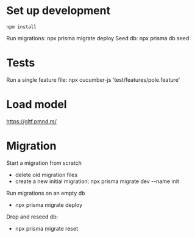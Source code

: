 # Set up development

`npm install`

Run migrations: npx prisma migrate deploy
Seed db: npx prisma db seed


# Tests
Run a single feature file: npx cucumber-js 'test/features/pole.feature'

# Load model

https://gltf.pmnd.rs/

# Migration

Start a migration from scratch
 - delete old migration files
 - create a new initial migration: npx prisma migrate dev --name init

Run migrations on an empty db
 - npx prisma migrate deploy

Drop and reseed db:
 - npx prisma migrate reset
